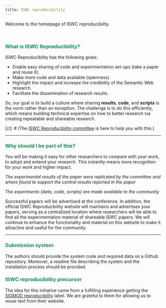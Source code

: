 ```yaml
---
title: ISWC reproducibility
---
```


Welcome to the homepage of ISWC reproducibility.


<br>

### <span style="color:#16954F">What is ISWC Reproducibility?</span>

ISWC Reproducibility has the following goals:

- Enable easy sharing of code and experimentation set-ups (take a paper and reuse it).
- Make more code and data available (openness).
- Highlight the impact and increase the credibility of the Semantic Web research.
- Facilitate the dissemination of research results.

So, our goal is to build a culture where sharing **results**, **code**, and **scripts** is the norm rather than an exception.
The challenge is to do this efficiently, which means building technical expertise on how to better research via creating repeatable and shareable research.

[//]: # (The [ISWC Reproducibility committee](http://db-reproducibility.seas.harvard.edu/#Committee) is here to help you with this.)



---


### <span style="color:#16954F"> Why should I be part of this? </span>

You will be making it easy for other researchers to compare with your work, to adopt and extend your research. This instantly means more recognition for your work and higher impact.

*The experimental results of the paper were replicated by the committee and where found to support the central results reported in the paper*

*The experiments (data, code, scripts) are made available to the community*

Successful papers will be advertised at the conference.
In addition, the official ISWC Reproducibility website will maintains and advertises your papers, serving as a centralized location where researchers will be able to find all the experimentation material of shareable ISWC papers.
We will continue to enhance the functionality and material on this website to make it attractive and useful for the community.

---

### <span style="color:#16954F"> Submission system </span>
The authors should provide the system code and required data on a Github repository. Moreover, a readme file describing the system and the installation process should be provided.



### <span style="color:#16954F"> ISWC reproducibility precursor </span>

The idea for this initiative came from a fulfilling experience getting the [SIGMOD reproducibility](http://db-reproducibility.seas.harvard.edu/) label.
We are grateful to them for allowing us to reuse text from their website.
